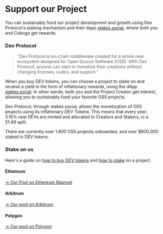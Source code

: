 # Support our Project

You can sustainably fund our project development and growth using Dev Protocol's staking mechanism and their dapp [stakes.social](https://stakes.social), where both you and Cobogo get rewards.

### Dev Protocol

> "Dev Protocol is on-chain middleware created for a whole new ecosystem designed for Open Source Software (OSS). With Dev Protocol, anyone can start to monetize their creations without changing licenses, codes, and support."

When you buy DEV tokens, you can choose a project to stake on and receive a yield in the form of inflationary rewards, using the dApp [stakes.social](https://stakes.social). In other words, both you and the Project Creator get interest, allowing you to sustainably fund your favorite OSS projects.

Dev Protocol, through stakes.social, allows the monetization of OSS projects using its inflationary DEV Tokens. This means that every year, 3.15% new DEVs are minted and allocated to Creators and Stakers, in a 51:49 split.

There are currently over 1,600 OSS projects onboarded, and over $600,000 staked in DEV tokens.

### Stake on us

Here's a guide on [how to buy DEV tokens](https://docs.devprotocol.xyz/en/stakes-social/how-to-buy/) and [how to stake](https://docs.devprotocol.xyz/en/stakes-social/how-to-stake/) on a project.&#x20;

#### Ethereum

[-> Our Pool on Ethereum Mainnet](https://stakes.social/0x2De96256231e5540A5A292Fb0EBF65651Eff0dAf)

#### Arbitrum

[-> Our pool on Arbitrum](https://stakes.social/0xfb049b86Da8D2F4e335eF2281537f5dddbE77393).

#### Polygon

[-> Our pool on Polygon](https://stakes.social/polygon/0x3fcC82C13054EDdb02aF75e3882A9b58130A1a30)
